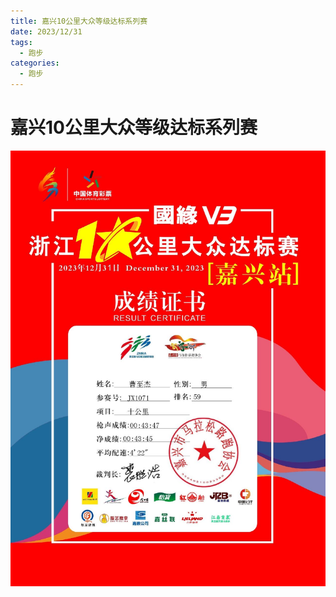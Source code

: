 ```yaml
---
title: 嘉兴10公里大众等级达标系列赛
date: 2023/12/31
tags:
  - 跑步
categories:
  - 跑步
---
```


# 嘉兴10公里大众等级达标系列赛

<img src="../img/13.png"/>

